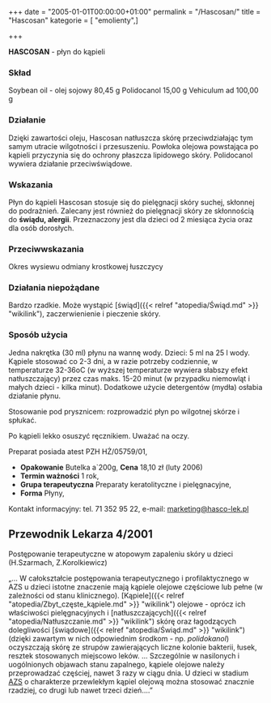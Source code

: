 +++
date = "2005-01-01T00:00:00+01:00"
permalink = "/Hascosan/"
title = "Hascosan"
kategorie = [ "emolienty",]

+++

**HASCOSAN** - płyn do kąpieli

### Skład

Soybean oil - olej sojowy 80,45 g Polidocanol 15,00 g Vehiculum ad 100,00 g

### Działanie

Dzięki zawartości oleju, Hascosan natłuszcza skórę przeciwdziałając tym samym utracie wilgotności i przesuszeniu. Powłoka olejowa powstająca po kąpieli przyczynia się do ochrony płaszcza lipidowego skóry. Polidocanol wywiera działanie przeciwświądowe.

### Wskazania

Płyn do kąpieli Hascosan stosuje się do pielęgnacji skóry suchej, skłonnej do podrażnień. Zalecany jest również do pielęgnacji skóry ze skłonnością do **świądu, alergii**. Przeznaczony jest dla dzieci od 2 miesiąca życia oraz dla osób dorosłych.

### Przeciwwskazania

Okres wysiewu odmiany krostkowej łuszczycy

### Działania niepożądane

Bardzo rzadkie. Może wystąpić [świąd]({{< relref "atopedia/Świąd.md" >}} "wikilink"), zaczerwienienie i pieczenie skóry.

### Sposób użycia

Jedna nakrętka (30 ml) płynu na wannę wody. Dzieci: 5 ml na 25 l wody. Kąpiele stosować co 2-3 dni, a w razie potrzeby codziennie, w temperaturze 32-36oC (w wyższej temperaturze wywiera słabszy efekt natłuszczający) przez czas maks. 15-20 minut (w przypadku niemowląt i małych dzieci - kilka minut). Dodatkowe użycie detergentów (mydła) osłabia działanie płynu.

Stosowanie pod prysznicem: rozprowadzić płyn po wilgotnej skórze i spłukać.

Po kąpieli lekko osuszyć ręcznikiem. Uważać na oczy.

Preparat posiada atest PZH HŻ/05759/01,

-   **Opakowanie** Butelka a\`200g, **Cena** 18,10 zł (luty 2006)
-   **Termin ważności** 1 rok,
-   **Grupa terapeutyczna** Preparaty keratolityczne i pielęgnacyjne,
-   **Forma** Płyny,

Kontakt informacyjny: tel. 71 352 95 22, e-mail: marketing@hasco-lek.pl

Przewodnik Lekarza 4/2001
-------------------------

Postępowanie terapeutyczne w atopowym zapaleniu skóry u dzieci (H.Szarmach, Z.Korolkiewicz)

„... W całokształcie postępowania terapeutycznego i profilaktycznego w AZS u dzieci istotne znaczenie mają kąpiele olejowe częściowe lub pełne (w zależności od stanu klinicznego). [Kąpiele]({{< relref "atopedia/Zbyt_częste_kąpiele.md" >}} "wikilink") olejowe - oprócz ich właściwości pielęgnacyjnych i [natłuszczających]({{< relref "atopedia/Natłuszczanie.md" >}} "wikilink") skórę oraz łagodzących dolegliwości [świądowe]({{< relref "atopedia/Świąd.md" >}} "wikilink") (dzięki zawartym w nich odpowiednim środkom - np. *polidokanol*) oczyszczają skórę ze strupów zawierających liczne kolonie bakterii, łusek, resztek stosowanych miejscowo leków. ... Szczególnie w nasilonych i uogólnionych objawach stanu zapalnego, kąpiele olejowe należy przeprowadzać częściej, nawet 3 razy w ciągu dnia. U dzieci w stadium [AZS](/atopedia/AZS "wikilink") o charakterze przewlekłym kąpiel olejową można stosować znacznie rzadziej, co drugi lub nawet trzeci dzień....”
